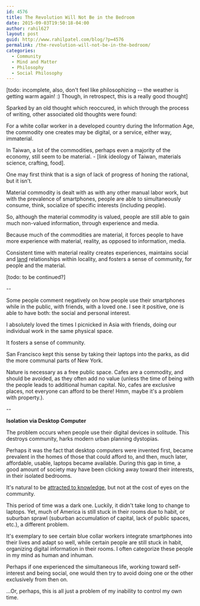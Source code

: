 ```yaml
---
id: 4576
title: The Revolution Will Not Be in the Bedroom
date: 2015-09-03T19:50:18-04:00
author: rahil627
layout: post
guid: http://www.rahilpatel.com/blog/?p=4576
permalink: /the-revolution-will-not-be-in-the-bedroom/
categories:
  - Community
  - Mind and Matter
  - Philosophy
  - Social Philosophy
---
```

[todo: incomplete, also, don't feel like philosophizing -- the weather is getting warm again! :) Though, in retrospect, this is a really good thought]

Sparked by an old thought which reoccured, in which through the process of writing, other associated old thoughts were found:

For a white collar worker in a developed country during the Information Age, the commodity one creates may be digital, or a service, either way, immaterial.

In Taiwan, a lot of the commodities, perhaps even a majority of the economy, still seem to be material. - [link ideology of Taiwan, materials science, crafting, food].

One may first think that is a sign of lack of progress of honing the rational, but it isn't.

Material commodity is dealt with as with any other manual labor work, but with the prevalence of smartphones, people are able to simultaneously consume, think, socialize of specific interests (including people).

So, although the material commodity is valued, people are still able to gain much non-valued information, through experience and media.

Because much of the commodities are material, it forces people to have more experience with material, reality, as opposed to information, media.

Consistent time with material reality creates experiences, maintains social and <a href="https://en.wikipedia.org/wiki/Aldo_Leopold#Land_Ethic">land</a> relationships within locality, and fosters a sense of community, for people and the material.

[todo: to be continued?]

--

Some people comment negatively on how people use their smartphones while in the public, with friends, with a loved one. I see it positive, one is able to have both: the social and personal interest.

I absolutely loved the times I picnicked in Asia with friends, doing our individual work in the same physical space.

It fosters a sense of community.

San Francisco kept this sense by taking their laptops into the parks, as did the more communal parts of New York.

Nature is necessary as a free public space. Cafes are a commodity, and should be avoided, as they often add no value (unless the time of being with the people leads to additional human capital. No, cafes are exclusive places, not everyone can afford to be there! Hmm, maybe it's a problem with property.).

--

<strong>Isolation via Desktop Computer</strong>

The problem occurs when people use their digital devices in solitude. This destroys community, harks modern urban planning dystopias.

Perhaps it was the fact that desktop computers were invented first, became prevalent in the homes of those that could afford to, and then, much later, affordable, usable, laptops became available. During this gap in time, a good amount of society may have been clicking away toward their interests, in their isolated bedrooms.

It's natural to be <a href="http://www.rahilpatel.com/blog/jia-zhangkes-trilogy#attracted_to_organized_information">attracted to knowledge</a>, but not at the cost of eyes on the community.

This period of time was a dark one. Luckily, it didn't take long to change to laptops. Yet, much of America is still stuck in their rooms due to habit, or suburban sprawl (suburban accumulation of capital, lack of public spaces, etc.), a different problem.

It's exemplary to see certain blue collar workers integrate smartphones into their lives and adapt so well, while certain people are still stuck in habit, organizing digital information in their rooms. I often categorize these people in my mind as human and inhuman.

Perhaps if one experienced the simultaneous life, working toward self-interest and being social, one would then try to avoid doing one or the other exclusively from then on.

...Or, perhaps, this is all just a problem of my inability to control my own time.